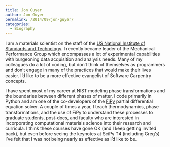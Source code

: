 ```yaml
---
title: Jon Guyer
author: Jon Guyer
permalink: /2014/09/jon-guyer/
categories:
  - Biography
---
```

I am a materials scientist on the staff of the [US National Institute of Standards and Technology][1]. I recently became leader of the Mechanical Performance Group which encompasses a lot of experimental capabilities with burgeoning data acquisition and analysis needs. Many of my colleagues do a lot of coding, but don&#8217;t think of themselves as programmers and don&#8217;t engage in many of the practices that would make their lives easier. I&#8217;d like to be a more effective evangelist of Software Carpentry concepts.

I have spent most of my career at NIST modeling phase transformations and the boundaries between different phases of matter. I code primarily in Python and am one of the co-developers of the [FiPy][2] partial differential equation solver. A couple of times a year, I teach thermodynamics, phase transformations, and the use of FiPy to understand these processes to graduate students, post-docs, and faculty who are interested in incorporating computational materials science into their research and curricula. I think these courses have gone OK (and I keep getting invited back), but even before seeing the keynotes at SciPy &#8217;14 (including Greg&#8217;s) I&#8217;ve felt that I was not being nearly as effective as I&#8217;d like to be.

 [1]: http://www.nist.gov
 [2]: http://www.ctcms.nist.gov/fipy "FiPy"
